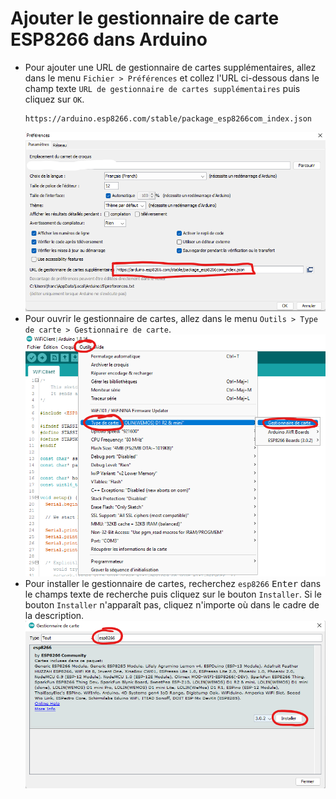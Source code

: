 # Ajouter le gestionnaire de carte ESP8266 dans Arduino

- Pour ajouter une URL de gestionnaire de cartes supplémentaires, allez dans le menu `Fichier > Préférences` et collez l'URL ci-dessous dans le champ texte `URL de gestionnaire de cartes supplémentaires` puis cliquez sur `OK`.
  ```
  https://arduino.esp8266.com/stable/package_esp8266com_index.json
  ```
  ![Préférences](arduino_additional_boards_manager_url.png)
- Pour ouvrir le gestionnaire de cartes, allez dans le menu `Outils > Type de carte > Gestionnaire de carte`.
  ![Gestionnaire de cartes](arduino_boards_manager.png)
- Pour installer le gestionnaire de cartes, recherchez `esp8266` <kbd>Enter</kbd> dans le champs texte de recherche puis cliquez sur le bouton `Installer`. Si le bouton `Installer` n'apparaît pas, cliquez n'importe où dans le cadre de la description.
  ![Installation du gestionnaire de carte](arduino_boards_manager_2.png)